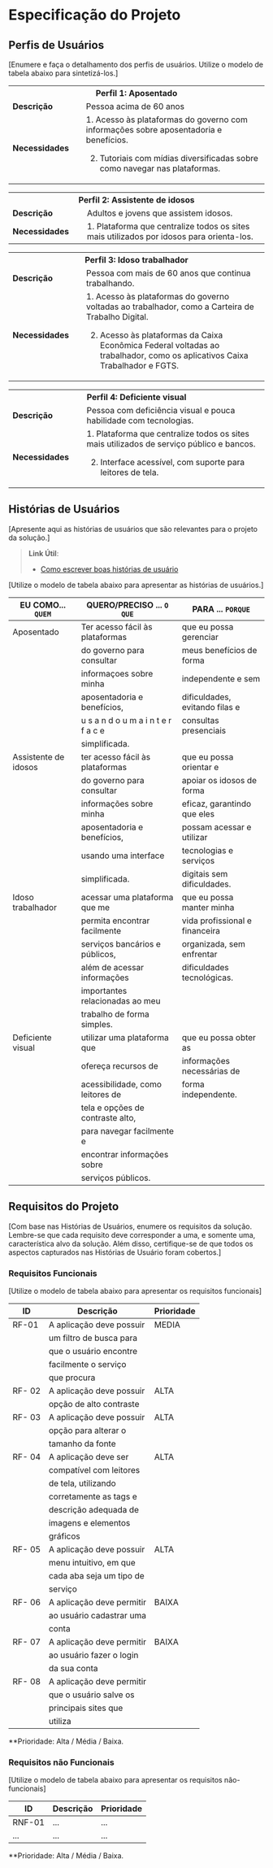 # Especificação do Projeto

## Perfis de Usuários

[Enumere e faça o detalhamento dos perfis de usuários. Utilize o modelo de tabela abaixo para sintetizá-los.]

<table>
<tbody>
<tr align=center>
<th colspan="2">Perfil 1: Aposentado</th>
</tr>
<tr>
<td width="150px"><b>Descrição</b></td>
<td width="600px">Pessoa acima de 60 anos 
</td>
</tr>
<tr>
<td><b>Necessidades</b></td>
<td>
  1. Acesso às plataformas do governo com informações sobre
aposentadoria e benefícios.

  2. Tutoriais com mídias diversificadas sobre como navegar nas
plataformas.</td>
</tr>
</tbody>
</table>

<table>
<tbody>
<tr align=center>
<th colspan="2">Perfil 2: Assistente de idosos </th>
</tr>
<tr>
<td width="150px"><b>Descrição</b></td>
<td width="600px">Adultos e jovens que assistem idosos.</td>
</tr>
<tr>
<td><b>Necessidades</b></td>
<td>1. Plataforma que centralize todos os sites mais utilizados por idosos para
orienta-los.</td>
</tr>
</tbody>
</table>

<table>
<tbody>
<tr align=center>
<th colspan="2">Perfil 3: Idoso trabalhador </th>
</tr>
<tr>
<td width="150px"><b>Descrição</b></td>
<td width="600px">Pessoa com mais de 60 anos que continua trabalhando.</td>
</tr>
<tr>
<td><b>Necessidades</b></td>
<td>
  1. Acesso às plataformas do governo voltadas ao trabalhador, como a
Carteira de Trabalho Digital.

  2. Acesso às plataformas da Caixa Econômica Federal voltadas ao
trabalhador, como os aplicativos Caixa Trabalhador e FGTS.</td>
</tr>
</tbody>
</table>

<table>
<tbody>
<tr align=center>
<th colspan="2">Perfil 4: Deficiente visual </th>
</tr>
<tr>
<td width="150px"><b>Descrição</b></td>
<td width="600px">Pessoa com deficiência visual e pouca habilidade com tecnologias.</td>
</tr>
<tr>
<td><b>Necessidades</b></td>
<td>  1. Plataforma que centralize todos os sites mais utilizados de serviço
público e bancos.

  2. Interface acessível, com suporte para leitores de tela.</td>
</tr>
</tbody>
</table>

## Histórias de Usuários

[Apresente aqui as histórias de usuários que são relevantes para o projeto da solução.]

> **Link Útil**:
> - [Como escrever boas histórias de usuário](https://medium.com/vertice/como-escrever-boas-users-stories-hist%C3%B3rias-de-usu%C3%A1rios-b29c75043fac)

[Utilize o modelo de tabela abaixo para apresentar as histórias de usuários.]

|EU COMO... `QUEM`   | QUERO/PRECISO ... `O QUE`         |PARA ... `PORQUE`               |
|--------------------|-----------------------------------|--------------------------------|
| Aposentado         | Ter acesso fácil às plataformas   |que eu possa gerenciar
|                    |  do governo para consultar        |meus benefícios de forma
|                    |  informaçoes sobre minha          |independente e sem
|                    |aposentadoria e benefícios,        |dificuldades, evitando filas e
|                    |u s a n d o u m a i n t e r f a c e|consultas presenciais
|                    | simplificada.                                                      |
|Assistente de idosos|ter acesso fácil às plataformas   |que eu possa orientar e          |
|                     |do governo para consultar         |apoiar os idosos de forma
|                     | informações sobre minha          |eficaz, garantindo que eles
|                     |aposentadoria e benefícios,       |possam acessar e utilizar
|                     |usando uma interface              |tecnologias e serviços
|                     |simplificada.                     |digitais sem dificuldades.
|Idoso trabalhador    |acessar uma plataforma que me    |que eu possa manter minha          |
|                     |permita encontrar facilmente     |vida profissional e financeira
|                     |serviços bancários e públicos,   |organizada, sem enfrentar 
|                     |além de acessar informações      |dificuldades tecnológicas.
|                     |importantes relacionadas ao meu  |
|                     |trabalho de forma simples.       |
|Deficiente visual    |utilizar uma plataforma que      |que eu possa obter as        |
|                     |ofereça recursos de              |informações necessárias de
|                     |acessibilidade, como leitores de |forma independente. 
|                     |tela e opções de contraste alto, |
|                     |para navegar facilmente e        |
|                     |encontrar informações sobre      |     
|                     |serviços públicos.               |

## Requisitos do Projeto

[Com base nas Histórias de Usuários, enumere os requisitos da solução. Lembre-se que cada requisito deve corresponder a uma, e somente uma, característica alvo da solução. Além disso, certifique-se de que todos os aspectos capturados nas Histórias de Usuário foram cobertos.]

### Requisitos Funcionais

[Utilize o modelo de tabela abaixo para apresentar os requisitos funcionais]

|ID     | Descrição                |Prioridade|
|-------|----------------------------------|--|
| RF-01 | A aplicação deve possuir | MEDIA |
|       |  um filtro de busca para |       |
|       |  que o usuário encontre  |       |
|       |  facilmente o serviço    |       |
|       |  que procura             |       | 
| RF- 02|A aplicação deve possuir  | ALTA  |
|       | opção de alto contraste  |       |
|RF- 03 |A aplicação deve possuir  | ALTA  |
|       | opção para alterar o     |       |
|       | tamanho da fonte         |       |
|RF- 04 |A aplicação deve ser      | ALTA  |
|       |  compatível com leitores |       |
|       |  de tela, utilizando     |       |
|       | corretamente as tags e   |       |
|       | descrição adequada de    |       |
|       | imagens e  elementos     |       |
|       | gráficos                 |       |
|RF- 05 |A aplicação deve possuir  | ALTA  |
|       |  menu intuitivo, em que  |       |
|       | cada aba seja um tipo de |       |
|       | serviço                  |       |
|RF- 06 |A aplicação deve permitir | BAIXA |
|       |ao usuário cadastrar uma  |       |
|       |conta                     |       |
|RF- 07 |A aplicação deve permitir | BAIXA |
|       |ao usuário fazer o login  |       |
|       |da sua conta              |       |
|RF- 08 |A aplicação deve permitir |       |
|       |que o usuário salve os    |       |
|       |principais sites que      |       |
|       |utiliza                   |       |
 





**Prioridade: Alta / Média / Baixa. 

### Requisitos não Funcionais

[Utilize o modelo de tabela abaixo para apresentar os requisitos não-funcionais]

|ID      | Descrição               |Prioridade |
|--------|-------------------------|----|
| RNF-01 |  ...                    | ...   | 
| ...    |  ...                    | ...   | 

**Prioridade: Alta / Média / Baixa. 

